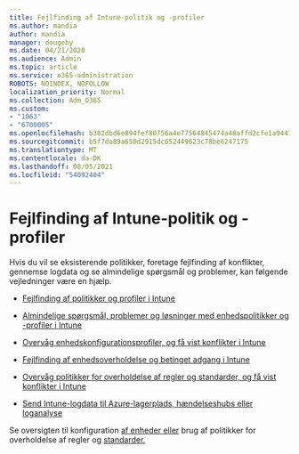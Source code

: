 ```yaml
---
title: Fejlfinding af Intune-politik og -profiler
ms.author: mandia
author: mandia
manager: dougeby
ms.date: 04/21/2020
ms.audience: Admin
ms.topic: article
ms.service: o365-administration
ROBOTS: NOINDEX, NOFOLLOW
localization_priority: Normal
ms.collection: Adm_O365
ms.custom:
- "1063"
- "6700005"
ms.openlocfilehash: b302dbd6e894fef80756a4e77564845474a48affd2cfe1a944765189395f8f6d
ms.sourcegitcommit: b5f7da89a650d2915dc652449623c78be6247175
ms.translationtype: MT
ms.contentlocale: da-DK
ms.lasthandoff: 08/05/2021
ms.locfileid: "54092404"
---
```

# <a name="troubleshooting-intune-policy-and-profiles"></a>Fejlfinding af Intune-politik og -profiler

Hvis du vil se eksisterende politikker, foretage fejlfinding af konflikter, gennemse logdata og se almindelige spørgsmål og problemer, kan følgende vejledninger være en hjælp.

- [Fejlfinding af politikker og profiler i Intune](https://docs.microsoft.com/mem/intune/configuration/troubleshoot-policies-in-microsoft-intune)

- [Almindelige spørgsmål, problemer og løsninger med enhedspolitikker og -profiler i Intune](https://docs.microsoft.com/intune/device-profile-troubleshoot)

- [Overvåg enhedskonfigurationsprofiler, og få vist konflikter i Intune](https://docs.microsoft.com/intune/device-profile-monitor)

- [Fejlfinding af enhedsoverholdelse og betinget adgang i Intune](https://docs.microsoft.com/intune/troubleshoot-conditional-access)

- [Overvåg politikker for overholdelse af regler og standarder, og få vist konflikter i Intune](https://docs.microsoft.com/intune/compliance-policy-monitor)

- [Send Intune-logdata til Azure-lagerplads, hændelseshubs eller loganalyse](https://docs.microsoft.com/intune/review-logs-using-azure-monitor)

Se oversigten til konfiguration [af enheder eller](https://docs.microsoft.com/intune/device-profiles) brug af politikker for overholdelse af regler og [standarder.](https://docs.microsoft.com/intune/device-compliance-get-started)